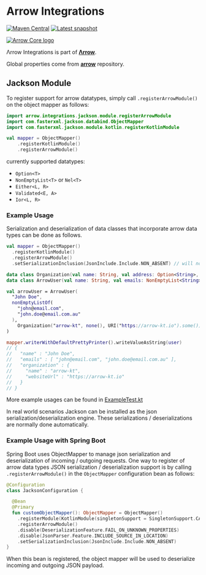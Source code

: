 # Arrow Integrations

[![Maven Central](https://img.shields.io/maven-central/v/io.arrow-kt/arrow-integrations-jackson-module?color=4caf50&label=latest%20release)](https://maven-badges.herokuapp.com/maven-central/io.arrow-kt/arrow-integrations-jackson-module)
[![Latest snapshot](https://img.shields.io/maven-metadata/v?label=latest%20snapshot&metadataUrl=https%3A%2F%2Foss.sonatype.org%2Fservice%2Flocal%2Frepositories%2Fsnapshots%2Fcontent%2Fio%2Farrow-kt%2Farrow-integrations-jackson-module%2Fmaven-metadata.xml)](https://oss.sonatype.org/service/local/repositories/snapshots/content/io/arrow-kt/)

[![Arrow Core logo](https://raw.githubusercontent.com/arrow-kt/arrow-site/master/docs/img/core/arrow-core-brand-sidebar.svg?sanitize=true)](https://arrow-kt.io)

Λrrow Integrations is part of [**Λrrow**](https://arrow-kt.io).

Global properties come from [**arrow**](https://github.com/arrow-kt/arrow) repository.

## Jackson Module

To register support for arrow datatypes, simply call `.registerArrowModule()` on the object mapper as follows:

```kotlin
import arrow.integrations.jackson.module.registerArrowModule
import com.fasterxml.jackson.databind.ObjectMapper
import com.fasterxml.jackson.module.kotlin.registerKotlinModule

val mapper = ObjectMapper()
    .registerKotlinModule()
    .registerArrowModule()
```

currently supported datatypes:
- `Option<T>`
- `NonEmptyList<T>` or `Nel<T>`
- `Either<L, R>`
- `Validated<E, A>`
- `Ior<L, R>`

### Example Usage

Serialization and deserialization of data classes that incorporate arrow data types can be
done as follows. 

```kotlin
val mapper = ObjectMapper()
  .registerKotlinModule()
  .registerArrowModule()
  .setSerializationInclusion(JsonInclude.Include.NON_ABSENT) // will not serialize None as nulls

data class Organization(val name: String, val address: Option<String>, val websiteUrl: Option<URI>)
data class ArrowUser(val name: String, val emails: NonEmptyList<String>, val organization: Option<Organization>)

val arrowUser = ArrowUser(
  "John Doe",
  nonEmptyListOf(
    "john@email.com", 
    "john.doe@email.com.au"
  ),
    Organization("arrow-kt", none(), URI("https://arrow-kt.io").some()).some()
)

mapper.writerWithDefaultPrettyPrinter().writeValueAsString(user)
// {
//   "name" : "John Doe",
//   "emails" : [ "john@email.com", "john.doe@email.com.au" ],
//   "organization" : {
//     "name" : "arrow-kt",
//     "websiteUrl" : "https://arrow-kt.io"
//   }
// }
```

More example usages can be found in [ExampleTest.kt](arrow-integrations-jackson-module/src/test/kotlin/arrow/integrations/jackson/module/ExampleTest.kt)

In real world scenarios Jackson can be installed as the json serialization/deserialization
engine. These serializations / deserializations are normally done
automatically. 

### Example Usage with Spring Boot
Spring Boot uses ObjectMapper to manage json serialization and deserialization of incoming / outgoing requests.
One way to register of arrow data types JSON serialization / deserialization support is by calling `.registerArrowModule()`
in the `ObjectMapper` configuration bean as follows:

```kotlin
@Configuration
class JacksonConfiguration {

  @Bean
  @Primary
  fun customObjectMapper(): ObjectMapper = ObjectMapper()
    .registerModule(KotlinModule(singletonSupport = SingletonSupport.CANONICALIZE))
    .registerArrowModule()
    .disable(DeserializationFeature.FAIL_ON_UNKNOWN_PROPERTIES) 
    .disable(JsonParser.Feature.INCLUDE_SOURCE_IN_LOCATION)
    .setSerializationInclusion(JsonInclude.Include.NON_ABSENT)
}
```
When this bean is registered, the object mapper will be used to deserialize incoming and outgoing JSON payload.